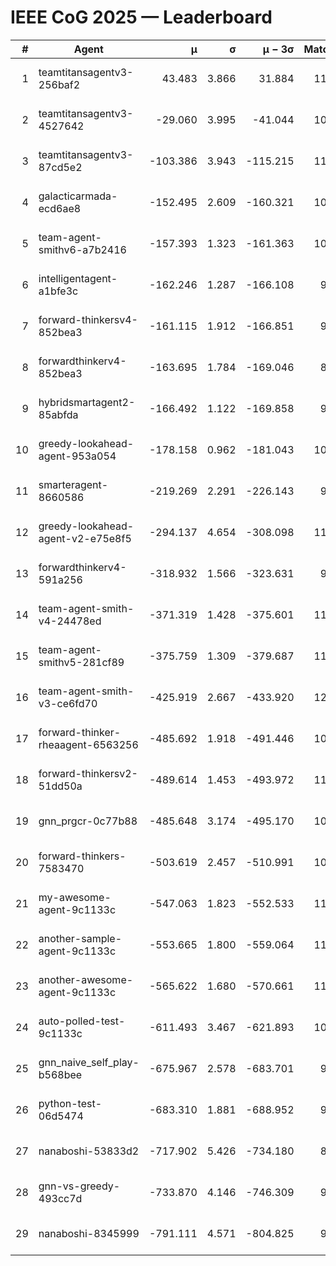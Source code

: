 # IEEE CoG 2025 — Leaderboard

| # | Agent | μ | σ | μ − 3σ | Matches | Updated |
|---:|---|---:|---:|---:|---:|---|
| 1 | teamtitansagentv3-256baf2 | 43.483 | 3.866 | 31.884 | 11420 | 2025-08-21 08:19 |
| 2 | teamtitansagentv3-4527642 | -29.060 | 3.995 | -41.044 | 10614 | 2025-08-21 08:19 |
| 3 | teamtitansagentv3-87cd5e2 | -103.386 | 3.943 | -115.215 | 11986 | 2025-08-21 08:19 |
| 4 | galacticarmada-ecd6ae8 | -152.495 | 2.609 | -160.321 | 10780 | 2025-08-21 08:19 |
| 5 | team-agent-smithv6-a7b2416 | -157.393 | 1.323 | -161.363 | 10840 | 2025-08-21 08:19 |
| 6 | intelligentagent-a1bfe3c | -162.246 | 1.287 | -166.108 | 9310 | 2025-08-21 08:19 |
| 7 | forward-thinkersv4-852bea3 | -161.115 | 1.912 | -166.851 | 9081 | 2025-08-21 08:19 |
| 8 | forwardthinkerv4-852bea3 | -163.695 | 1.784 | -169.046 | 8966 | 2025-08-21 08:19 |
| 9 | hybridsmartagent2-85abfda | -166.492 | 1.122 | -169.858 | 9887 | 2025-08-21 08:19 |
| 10 | greedy-lookahead-agent-953a054 | -178.158 | 0.962 | -181.043 | 10798 | 2025-08-21 08:19 |
| 11 | smarteragent-8660586 | -219.269 | 2.291 | -226.143 | 9704 | 2025-08-21 08:19 |
| 12 | greedy-lookahead-agent-v2-e75e8f5 | -294.137 | 4.654 | -308.098 | 11158 | 2025-08-21 08:19 |
| 13 | forwardthinkerv4-591a256 | -318.932 | 1.566 | -323.631 | 9518 | 2025-08-21 08:19 |
| 14 | team-agent-smith-v4-24478ed | -371.319 | 1.428 | -375.601 | 11802 | 2025-08-21 08:19 |
| 15 | team-agent-smithv5-281cf89 | -375.759 | 1.309 | -379.687 | 11720 | 2025-08-21 08:19 |
| 16 | team-agent-smith-v3-ce6fd70 | -425.919 | 2.667 | -433.920 | 12402 | 2025-08-21 08:19 |
| 17 | forward-thinker-rheaagent-6563256 | -485.692 | 1.918 | -491.446 | 10774 | 2025-08-21 08:19 |
| 18 | forward-thinkersv2-51dd50a | -489.614 | 1.453 | -493.972 | 11254 | 2025-08-21 08:19 |
| 19 | gnn_prgcr-0c77b88 | -485.648 | 3.174 | -495.170 | 10170 | 2025-08-21 08:19 |
| 20 | forward-thinkers-7583470 | -503.619 | 2.457 | -510.991 | 10580 | 2025-08-21 08:19 |
| 21 | my-awesome-agent-9c1133c | -547.063 | 1.823 | -552.533 | 11400 | 2025-08-21 08:19 |
| 22 | another-sample-agent-9c1133c | -553.665 | 1.800 | -559.064 | 11080 | 2025-08-21 08:19 |
| 23 | another-awesome-agent-9c1133c | -565.622 | 1.680 | -570.661 | 11720 | 2025-08-21 08:19 |
| 24 | auto-polled-test-9c1133c | -611.493 | 3.467 | -621.893 | 10680 | 2025-08-21 08:19 |
| 25 | gnn_naive_self_play-b568bee | -675.967 | 2.578 | -683.701 | 9100 | 2025-08-21 08:19 |
| 26 | python-test-06d5474 | -683.310 | 1.881 | -688.952 | 9230 | 2025-08-21 08:19 |
| 27 | nanaboshi-53833d2 | -717.902 | 5.426 | -734.180 | 8670 | 2025-08-21 08:19 |
| 28 | gnn-vs-greedy-493cc7d | -733.870 | 4.146 | -746.309 | 9040 | 2025-08-21 08:19 |
| 29 | nanaboshi-8345999 | -791.111 | 4.571 | -804.825 | 9410 | 2025-08-21 08:19 |
